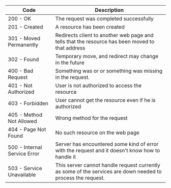 | Code | Description |
| - | - |
| 200 - OK | The request was completed successfully |
| 201 - Created | A resource has been created | 
| 301 - Moved Permanently | Redirects client to another web page and tells that the resource has been moved to that address |
| 302 - Found | Temporary move, and redirect may change in the future |
| 400 - Bad Request | Something was or or something was missing in the request. |
| 401 - Not Authorized | User is not authorized to access the resource |
| 403 - Forbidden | User cannot get the resource even if he is authorized |
| 405 - Method Not Allowed | Wrong method for the request |
| 404 - Page Not Found | No such resource on the web page |
| 500 - Internal Service Error | Server has encountered some kind of error with the request and it doesn't know how to handle it |
| 503 - Service Unavailable | This server cannot handle request currently as some of the services are down needed to process the request. | 